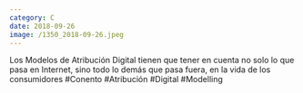 ```yaml
--- 
category: C 
date: 2018-09-26 
image: /1350_2018-09-26.jpeg 
--- 
```


Los Modelos de Atribución Digital tienen que tener en cuenta no solo lo que pasa en Internet, sino todo lo demás que pasa fuera, en la vida de los consumidores #Conento #Atribución #Digital #Modelling